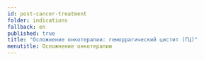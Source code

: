 ```yaml
---
id: post-cancer-treatment
folder: indications
fallback: en
published: true
title: "Осложнение онкотерапии: геморрагический цистит (ГЦ)"
menutitle: Осложнение онкотерапии
---
```

